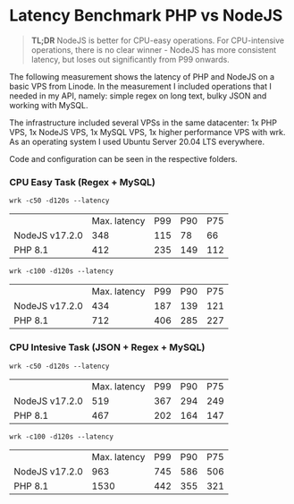 # Latency Benchmark PHP vs NodeJS
> __TL;DR__ NodeJS is better for CPU-easy operations. For CPU-intensive operations, there is no clear winner - NodeJS has more consistent latency, but loses out significantly from P99 onwards.

The following measurement shows the latency of PHP and NodeJS on a basic VPS from Linode. In the measurement I included operations that I needed in my API, namely: simple regex on long text, bulky JSON and working with MySQL.

The infrastructure included several VPSs in the same datacenter: 1x PHP VPS, 1x NodeJS VPS, 1x MySQL VPS, 1x higher performance VPS with wrk. As an operating system I used Ubuntu Server 20.04 LTS everywhere.

Code and configuration can be seen in the respective folders.

### CPU Easy Task (Regex + MySQL)
`wrk -c50 -d120s --latency`
<table>
    <tr>
        <td></td>
        <td>Max. latency</td>
        <td>P99</td>
        <td>P90</td>
        <td>P75</td>
    </tr>
    <tr>
        <td>NodeJS v17.2.0</td>
        <td>348</td>
        <td>115</td>
        <td>78</td>
        <td>66</td>
    </tr>
    <tr>
        <td>PHP 8.1</td>
        <td>412</td>
        <td>235</td>
        <td>149</td>
        <td>112</td>
    </tr>
</table>

`wrk -c100 -d120s --latency`
<table>
    <tr>
        <td></td>
        <td>Max. latency</td>
        <td>P99</td>
        <td>P90</td>
        <td>P75</td>
    </tr>
    <tr>
        <td>NodeJS v17.2.0</td>
        <td>434</td>
        <td>187</td>
        <td>139</td>
        <td>121</td>
    </tr>
    <tr>
        <td>PHP 8.1</td>
        <td>712</td>
        <td>406</td>
        <td>285</td>
        <td>227</td>
    </tr>
</table>

### CPU Intesive Task (JSON + Regex + MySQL)
`wrk -c50 -d120s --latency`
<table>
    <tr>
        <td></td>
        <td>Max. latency</td>
        <td>P99</td>
        <td>P90</td>
        <td>P75</td>
    </tr>
    <tr>
        <td>NodeJS v17.2.0</td>
        <td>519</td>
        <td>367</td>
        <td>294</td>
        <td>249</td>
    </tr>
    <tr>
        <td>PHP 8.1</td>
        <td>467</td>
        <td>202</td>
        <td>164</td>
        <td>147</td>
    </tr>
</table>

`wrk -c100 -d120s --latency`
<table>
    <tr>
        <td></td>
        <td>Max. latency</td>
        <td>P99</td>
        <td>P90</td>
        <td>P75</td>
    </tr>
    <tr>
        <td>NodeJS v17.2.0</td>
        <td>963</td>
        <td>745</td>
        <td>586</td>
        <td>506</td>
    </tr>
    <tr>
        <td>PHP 8.1</td>
        <td>1530</td>
        <td>442</td>
        <td>355</td>
        <td>321</td>
    </tr>
</table>